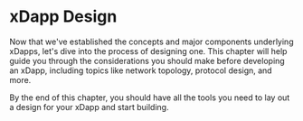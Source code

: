 # xDapp Design

Now that we've established the concepts and major components underlying xDapps, let's dive into the process of designing one. This chapter will help guide you through the considerations you should make before developing an xDapp, including topics like network topology, protocol design, and more.

By the end of this chapter, you should have all the tools you need to lay out a design for your xDapp and start building.
